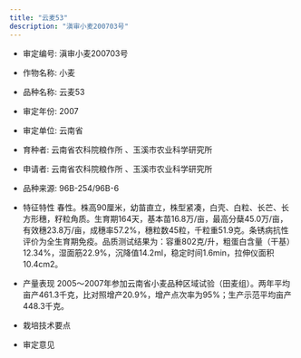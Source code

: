 ```yaml
---
title: "云麦53"
description: "滇审小麦200703号"
---
```

* 审定编号:  滇审小麦200703号

*  作物名称:  小麦

*  品种名称:  云麦53

*  审定年份:  2007

*  审定单位:  云南省

* 育种者:  云南省农科院粮作所 、玉溪市农业科学研究所

*  申请者:  云南省农科院粮作所 、玉溪市农业科学研究所

*  品种来源:   96B-254/96B-6

*  特征特性
春性。株高90厘米，幼苗直立，株型紧凑，白壳、白粒、长芒、长方形穗，籽粒角质。生育期164天，基本苗16.8万/亩，最高分蘖45.0万/亩，有效穗23.8万/亩，成穗率57.2%，穗粒数45粒，千粒重51.9克。条锈病抗性评价为全生育期免疫。品质测试结果为：容重802克/升，粗蛋白含量（干基）12.34%，湿面筋22.9%，沉降值14.2ml，稳定时间1.6min，拉伸仪面积10.4cm2。

*  产量表现
2005～2007年参加云南省小麦品种区域试验（田麦组）。两年平均亩产461.3千克，比对照增产20.9%，增产点次率为95%；生产示范平均亩产448.3千克。

*  栽培技术要点


*  审定意见

